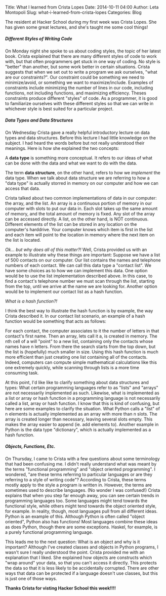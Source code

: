 Title: What I learned from Crista Lopes
Date: 2014-10-11 04:00
Author: Leta Montopoli
Slug: what-i-learned-from-crista-lopes
Categories: Blog

The resident at Hacker School during my first week was Crista Lopes. She
has given some great lectures, and she's taught me some cool things!

##### Different Styles of Writing Code

On Monday night she spoke to us about coding styles, the topic of her
latest book. Crista explained that there are many different styles of code to work with, but that
often programmers get stuck in one way of coding. No style is "better" than another, but some work
better in certain situations. Crista suggests that when we set out to write a program we ask
ourselves, "what are our constraints?". Our constraint could be something we need to
minimize/avoid, or something we want to maximize/include. Examples of constraints include minimizing
the number of lines in our code, including functions, not including functions, and
maximizing efficiency. Theses constraints produce different "styles" of code. As a programmer, it is
good to familiarize ourselves with these different styles so that we can write in whichever
style is best suited for a particular project.

##### Data Types and Data Structures

On Wednesday Crista gave a really helpful introductory lecture on data
types and data structures.  Before this lecture I had little knowledge on the subject. I had heard
the words before but not really understood their meanings. Here is how she explained the two
concepts:

A **data type** is something more conceptual. It refers to our ideas of
what can be done with the data and what we want to do with the data.

The term **data structure**, on the other hand, refers to how we
*implement* the data type. When we talk about data structure we are referring to how a "data type" is actually
storred in memory on our computer and how we can access that data.

Crista talked about two common implementations of data in our computer:
the array, and the list. An array is a continuous portion of memory in our computer with
slots to put our data in. Each slot takes up the same amount of memory, and the total amount
of memory is fixed. Any slot of the array can be accessed directly. A list, on the other hand,
is NOT continuous. Different elements of the list can be stored in any location on the computer's
harddrive. Your computer knows which item is first in the list and each item will point to the
location in memory where the next item on the list is located.

*Ok... but why does all of this matter?!* Well, Crista provided us with
an example to illustrate why these things are important: Suppose we have a list of 500 contacts on
our computer. Our list contains the names and telephone numbers of each contact. We can call
this data type a "contact list". We have some choices as to how we can implement this
data. One option would be to use the list implementation described above. In this case, to find a
contact's telephone number we must scan through the list, starting from the top, until we arrive at
the name we are looking for.   Another option would be to implement our contact list as a hash
function.

*What is a hash function?!*

I think the best way to illustrate the hash function is by example, the
way Crista described it. In our contact list scenario, an example of a hash function would be
something that acts as follows:

For each contact, the computer associates to it the number of letters in
that contact's first name. Then an array, lets call it a, is created in memory. The nth cell of a
will "point" to a new list, containing only the contacts whose names have n letters. From there the
search starts from the top down, but the list is (hopefully) much smaller in size. Using this hash
function is much more efficient than just creating one list containing all of the contacts.
Indeed, computers can compute simple mathematical calculations like this one extremely
quickly, while scanning through lists is a more time consuming task.

At this point, I'd like like to clarify something about data structures
and types: What certain programming languages refer to as "lists" and "arrays" are not
necessarily implemented as such. Likewise, what is implemented as a list or array or hash function in a
programming language is not necessarily called a list, array or hash function. I know that this is kind of
confusing, but here are some examples to clarify the situation. What Python calls a "list" of n elements is
actually implemented as an array with more than n slots. The array is created longer than necessary,
leaving several slots empty. This makes the array easier to append (ie. add elements to). Another
example in Python is the data type "dictionary", which is actually implemented as a hash
function.

##### Objects, Functions, Etc.

On Thursday, I came to Crista with a few questions about some
terminology that had been confusing me. I didn't really understand what was meant by the terms "functional
programming" and "object oriented programming". I wondered, "are these terms referring to
particular languages or are they referring to a style of writing code"? According to Crista,
these terms mostly apply to the style a program is written in. However, the terms are sometimes used to
describe languages.   (No wonder I was confused!) Crista explains that when you step far
enough away, you can see certain trends in programming languages too.
Some languages might tend towards the functional style, while others might tend towards
the object oriented style, for example. In reality, though, most languages pull from all different
ideas. Python is an example of this. Although Python is often called "object oriented",
Python also has functions! Most languages combine these ideas as does Python, though there are some
exceptions. Haskel, for example, is a purely functional programming language.

This leads me to the next question: What is an object and why is it important? Although I've created classes
and objects in Python programs, I wasn't sure I really understood the point. Crista
provided me with an explanation that I liked. She explained how objects are constructs which
"wrap around" your data, so that you can't access it directly. This protects the data
so that it is less likely to be accidentally corrupted. There are other ways that data can
be protected if a language doesn't use classes, but this is just one of those ways.

**Thanks Crista for visting Hacker School this week!!!!**

